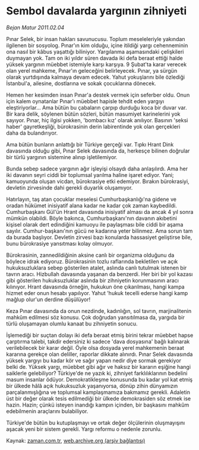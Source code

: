 # Sembol davalarda yargının zihniyeti

*Bejan Matur 2011.02.04*

<td class="columnist-detail">
<p>Pınar Selek, bir insan hakları savunucusu. Toplum meseleleriyle yakından ilgilenen bir sosyolog. Pınar'ın kim olduğu, içine itildiği yargı cehenneminin ona nasıl bir kâbus yaşattığı biliniyor. Yargılanma aşamasındaki çelişkileri duymayan yok. Tam on iki yıldır süren davada iki defa beraat ettiği halde yüksek yargının müebbet istemiyle karşı karşıya. 9 Şubat'ta karar verecek olan yerel mahkeme, Pınar'ın geleceğini belirleyecek. Pınar, ya sürgün olarak yurtdışında kalmaya devam edecek. Yahut yokuşlarını bile özlediği İstanbul'a, ailesine, dostlarına ve sokak çocuklarına dönecek.</p>
<p>
<div id="haberMetinDiv">
<p>Hemen her kesimden insan Pınar'a destek vermek için seferber oldu. Onun için kalem oynatanlar Pınar'ı müebbet hapisle tehdit eden yargıyı eleştiriyorlar... Ama bütün bu çabaların çarpıp durduğu koca bir duvar var. Bir kara delik, söylenen bütün sözleri, bütün masumiyet karinelerini yok sayıyor. Pınar, hiç ilgisi yokken, 'bombacı kız' olarak anılıyor. Basının 'seksi haber' gayretkeşliği, bürokrasinin derin labirentinde yok olan gerçekleri daha da bulandırıyor.
<p>Ama bütün bunların anlattığı bir Türkiye gerçeği var. Tıpkı Hrant Dink davasında olduğu gibi, Pınar Selek davasında da, herkesçe bilinen doğrular bir türlü yargının sistemine alınıp işletilemiyor. 
<p>Bunda sebep sadece yargının ağır işleyişi olsaydı daha anlaşılırdı. Ama her iki davanın seyri ciddi bir toplumsal yarılma haline işaret ediyor. Yani; kamuoyunda oluşan vicdan, bürokrasiye etki edemiyor. Bırakın bürokrasiyi, devletin zirvesinde dahi gerekli duyarlık oluşamıyor.
<p>Hatırlayın, taş atan çocuklar meselesi Cumhurbaşkanlığı'na gidene ve oradan hükümet inisiyatif alana kadar ne kadar çok zaman kaybedildi. Cumhurbaşkanı Gül'ün Hrant davasında inisiyatif alması da ancak 4 yıl sonra mümkün olabildi. Böyle bakınca, Cumhurbaşkanı'nın davanın akıbetini kişisel olarak dert edindiğini kamuoyu ile paylaşması bile ciddi bir aşama sayılır. Cumhur-başkanı'nın gücü ne kadarına yeter bilinmez. Ama sorun tam da burada başlıyor. Devletin zirvesi bazı konularda hassasiyet geliştirse bile, bunu bürokrasiye yansıtması kolay olmuyor.
<p>Bürokrasinin, zannedildiğinin aksine canlı bir organizma olduğunu da böylece idrak ediyoruz. Bürokrasinin tozlu raflarında bekletilen ve açık hukuksuzluklara sebep gösterilen atalet, aslında canlı tutulmak istenen bir tavrın aracı. Hizbullah davasında yaşanan da benzerdi. Her biri bir yol kazası gibi gösterilen hukuksuzluklar aslında bir zihniyetin korunmasının aracı kılınıyor. Hrant davasında örneğin, hukukun öne çıkarılması, hangi kampa hizmet eder onun hesabı yapılıyor. Yahut 'hukuk tecelli ederse hangi kamp mağlup olur'un derdine düşülüyor!
<p>Keza Pınar davasında da onun nezdinde, kadınlığın, sol tavrın, marjinalitenin mahkûm edilmesi söz konusu. Çok doğrudan yansıtılmasa da, yargıda bir türlü oluşamayan olumlu kanaat bu zihniyetin sonucu.
<p>İşlemediği bir suçtan dolayı iki defa beraat etmiş birini tekrar müebbet hapse çarptırma talebi, takdir edersiniz ki sadece 'dava dosyasına' bağlı kalınarak verilebilecek bir karar değil. Öyle olsa dosyada yerel mahkemenin beraat kararına gerekçe olan deliller, raporlar dikkate alınırdı. Pınar Selek davasında yüksek yargıyı bu kadar kör ve sağır yapan nedir diye sormak gerekiyor belki de. Yüksek yargı, müebbet gibi ağır ve haksız bir kararın eşiğine hangi saiklerle gelebiliyor? Türkiye'de ne yazık ki, zihniyet farklılıklarının bedelini masum insanlar ödüyor. Demokratikleşme konusunda bu kadar yol kat etmiş bir ülkede hâlâ açık hukuksuzluk yaşanıyorsa, dönüp zihin dünyamızın parçalanmışlığına ve toplumsal kamplaşmamıza bakmamız gerekli. Adaletin üst bir değer olarak tesis edilmediği bir ülkede demokrasiden söz etmek ise hazin. Hazin; çünkü isteyen inandığı kampın içinden, bir başkasını mahkûm edebilmenin araçlarını bulabiliyor.
<p>Türkiye'de bütün bu kutuplaşmayı ve ortak değer ölçülerinin oluşmayışını aşacak yeni bir sistem gerekli. Yargı reformu o nedenle zorunlu. </p></p></p></p></p></p></p></p></div>
</p>
<a href="http://web.archive.org/web/20110213063039/mailto:b.matur@zaman.com.tr">
</a></td>

Kaynak: [zaman.com.tr](http://zaman.com.tr/yazar.do?yazino=1088731), [web.archive.org (arşiv bağlantısı)](http://web.archive.org/web/20110213063039/http://zaman.com.tr:80/yazar.do?yazino=1088731)

